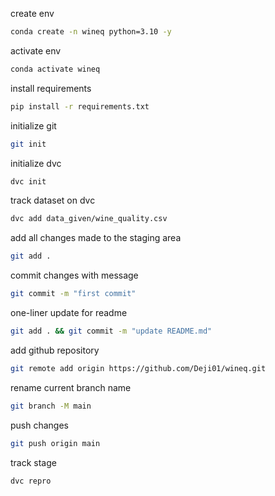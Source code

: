 create env

```bash
conda create -n wineq python=3.10 -y
```

activate env

```bash
conda activate wineq
```

install requirements

```bash
pip install -r requirements.txt
```

initialize git

```bash
git init
```

initialize dvc

```bash
dvc init
```

track dataset on dvc

```bash
dvc add data_given/wine_quality.csv
```

add all changes made to the staging area

```bash
git add .
```

commit changes with message

```bash
git commit -m "first commit"
```

one-liner update for readme

```bash
git add . && git commit -m "update README.md"
```

add github repository

```bash
git remote add origin https://github.com/Deji01/wineq.git
```

rename current branch name

```bash
git branch -M main
```

push changes

```bash
git push origin main
```

track stage

```bash
dvc repro
```
